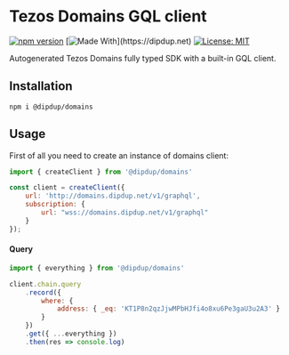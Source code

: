 # Tezos Domains GQL client

[![npm version](https://badge.fury.io/js/%40dipdup%2Fdomains.svg)](https://badge.fury.io/js/%40dipdup%2Fdomains)
[![Made With](https://img.shields.io/badge/made%20with-dipdup-blue.svg?)](https://dipdup.net)
[![License: MIT](https://img.shields.io/badge/License-MIT-yellow.svg)](https://opensource.org/licenses/MIT)

Autogenerated Tezos Domains fully typed SDK with a built-in GQL client.

## Installation

```
npm i @dipdup/domains
```

## Usage

First of all you need to create an instance of domains client:
```js
import { createClient } from '@dipdup/domains'

const client = createClient({
    url: 'http://domains.dipdup.net/v1/graphql',
    subscription: {
        url: "wss://domains.dipdup.net/v1/graphql"
    }
});
```

#### Query

```js
import { everything } from '@dipdup/domains'

client.chain.query
    .record({
        where: { 
            address: { _eq: 'KT1P8n2qzJjwMPbHJfi4o8xu6Pe3gaU3u2A3' }
        }
    })
    .get({ ...everything })
    .then(res => console.log)
```